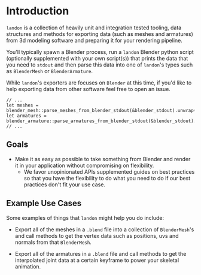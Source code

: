 # Introduction

`landon` is a collection of heavily unit and integration tested tooling, data structures and methods for exporting data (such as meshes and armatures) from 3d modeling software and preparing it for your rendering pipeline.

You'll typically spawn a Blender process, run a `landon` Blender python script (optionally supplemented with your own script(s)) that prints the data that you need to `stdout`
and then parse this data into one of `landon`'s types such as `BlenderMesh` or `BlenderArmature`.

While `landon`'s exporters are focuses on `Blender` at this time, if you'd like to help exporting data from other software feel free to open an issue.

```
// ...
let meshes = blender_mesh::parse_meshes_from_blender_stdout(&blender_stdout).unwrap();
let armatures = blender_armature::parse_armatures_from_blender_stdout(&blender_stdout).unwrap();
// ...
```

## Goals

- Make it as easy as possible to take something from Blender and render it in your application without compromising on flexibility.
  - We favor unopinionated APIs supplemented guides on best practices so that you have the flexibility to do what you need to do if our best practices don't fit your use case.

## Example Use Cases

Some examples of things that `landon` might help you do include:

- Export all of the meshes in a `.blend` file into a collection of `BlenderMesh`'s and call methods to get the vertex data such as positions, uvs and normals from that `BlenderMesh`.

- Export all of the armatures in a `.blend` file and call methods to get the interpolated joint data at a certain keyframe to power your skeletal animation.
